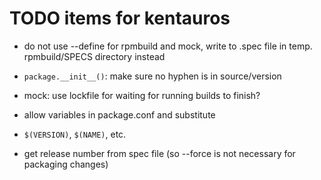 # TODO items for kentauros

- do not use --define for rpmbuild and mock,
  write to .spec file in temp. rpmbuild/SPECS directory instead

- ```package.__init__()```: make sure no hyphen is in source/version

- mock: use lockfile for waiting for running builds to finish?

- allow variables in package.conf and substitute
 - ```$(VERSION)```, ```$(NAME)```, etc.

- get release number from spec file (so --force is not necessary for packaging changes)

